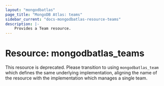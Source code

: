 ```yaml
---
layout: "mongodbatlas"
page_title: "MongoDB Atlas: teams"
sidebar_current: "docs-mongodbatlas-resource-teams"
description: |-
    Provides a Team resource.
---
```


# Resource: mongodbatlas_teams

This resource is deprecated. Please transition to using `mongodbatlas_team` which defines the same underlying implementation, aligning the name of the resource with the implementation which manages a single team.
